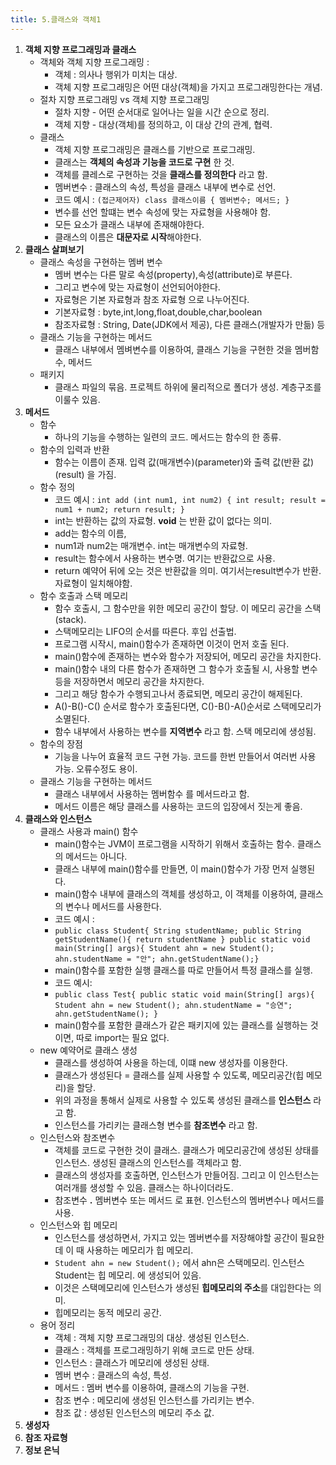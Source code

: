 ```yaml
---
title: 5.클래스와 객체1
---
```


1. **객체 지향 프로그래밍과 클래스**
	* 객체와 객체 지향 프로그래밍 :
		* 객체 : 의사나 행위가 미치는 대상.
		* 객체 지향 프로그래밍은 어떤 대상(객체)을 가지고 프로그래밍한다는 개념.
	* 절차 지향 프로그래밍 vs 객체 지향 프로그래밍
		* 절차 지향 - 어떤 순서대로 일어나는 일을 시간 순으로 정리.
		* 객체 지향 - 대상(객체)를 정의하고, 이 대상 간의 관계, 협력.
	* 클래스
		* 객체 지향 프로그래밍은 클래스를 기반으로 프로그래밍.
		* 클래스는 **객체의 속성과 기능을 코드로 구현** 한 것.
		* 객체를 클레스로 구현하는 것을 **클래스를 정의한다** 라고 함.  
		* 멤버변수 : 클래스의 속성, 특성을 클래스 내부에 변수로 선언.
		* 코드 예시 : `(접근제어자) class 클래스이름 { 멤버변수; 메서드; }`
		* 변수를 선언 할떄는 변수 속성에 맞는 자료형을 사용해야 함.
		* 모든 요소가 클래스 내부에 존재해야한다.
		* 클래스의 이름은 **대문자로 시작**해야한다.
2. **클래스 살펴보기**
	* 	클래스 속성을 구현하는 멤버 변수
		* 	멤버 변수는 다른 말로 속성(property),속성(attribute)로 부른다.
		* 	그리고 변수에 맞는 자료형이 선언되어야한다.
		* 	자료형은 기본 자료형과 참조 자료형 으로 나누어진다.
		* 	기본자료형 : byte,int,long,float,double,char,boolean
		* 	참조자료형 : String, Date(JDK에서 제공), 다른 클래스(개발자가 만듦) 등
	* 클래스 기능을 구현하는 메서드
		* 클래스 내부에서 멤벼변수를 이용하여, 클래스 기능을 구현한 것을 멤버함수, 메서드
	* 패키지
		* 클래스 파일의 묶음. 프로젝트 하위에 물리적으로 폴더가 생성. 계층구조를 이룰수 있음.  	
3. **메서드**
	* 	함수
		* 	하나의 기능을 수행하는 일련의 코드. 메서드는 함수의 한 종류.
	* 함수의 입력과 반환
		* 함수는 이름이 존재. 입력 값(매개변수)(parameter)와 출력 값(반환 값)(result) 을 가짐.
	* 함수 정의
		* 코드 예시 : `int add (int num1, int num2) { int result; result = num1 + num2; return result; }`
		* int는 반환하는 값의 자료형. **void** 는 반환 값이 없다는 의미.
		* add는 함수의 이름,
		* num1과 num2는 매개변수. int는 매개변수의 자료형.
		* result는 함수에서 사용하는 변수명. 여기는 반환값으로 사용.
		* return 예약어 뒤에 오는 것은 반환값을 의미. 여기서는result변수가 반환.  자료형이 일치해야함.
	* 함수 호출과 스택 메모리
		* 함수 호출시, 그 함수만을 위한 메모리 공간이 할당. 이 메모리 공간을 스택(stack).
		* 스택메모리는 LIFO의 순서를 따른다. 후입 선출법.
		* 프로그램 시작시, main()함수가 존재하면 이것이 먼저 호출 된다.
		* main()함수에 존재하는 변수와 함수가 저장되어, 메모리 공간을 차지한다.
		* main()함수 내의 다른 함수가 존재하면 그 함수가 호출될 시, 사용할 변수등을 저장하면서 메모리 공간을 차지한다.
		* 그리고 해당 함수가 수행되고나서 종료되면, 메모리 공간이 해제된다.
		* A()-B()-C() 순서로 함수가 호출된다면, C()-B()-A()순서로 스택메모리가 소멸된다.
		* 함수 내부에서 사용하는 변수를 **지역변수** 라고 함. 스택 메모리에 생성됨.
	* 함수의 장점
		* 기능을 나누어 효율적 코드 구현 가능. 코드를 한번 만들어서 여러번 사용 가능. 오류수정도 용이.
	* 클래스 기능을 구현하는 메서드
		* 클래스 내부에서 사용하는 멤버함수 를 메서드라고 함.
		* 메서드 이름은 해당 클래스를 사용하는 코드의 입장에서 짓는게 좋음.  
4. **클래스와 인스턴스**
	* 클래스 사용과 main() 함수
		* main()함수는 JVM이 프로그램을 시작하기 위해서 호출하는 함수. 클래스의 메서드는 아니다.
		* 클래스 내부에 main()함수를 만들면, 이 main()함수가 가장 먼저 실행된다.
		* main()함수 내부에 클래스의 객체를 생성하고, 이 객체를 이용하여, 클래스의 변수나 메서드를 사용한다.
		* 코드 예시 : 
		* `public class Student{ String studentName; public String getStudentName(){ return studentName } public static void main(String[] args){ Student ahn = new Student(); ahn.studentName = "안"; ahn.getStudentName();}`
		* main()함수를 포함한 실행 클래스를 따로 만들어서 특정 클래스를 실행.
		* 코드 예시:
		* `public class Test{ public static void main(String[] args){ Student ahn = new Student(); ahn.studentName = "승연"; ahn.getStudentName(); }`
		* main()함수를 포함한 클래스가 같은 패키지에 있는 클래스를 실행하는 것이면, 따로 import는 필요 없다.
	* new 예약어로 클래스 생성
		* 클래스를 생성하여 사용을 하는데, 이떄 new 생성자를 이용한다.
		* 클래스가 생성된다 = 클래스를 실제 사용할 수 있도록, 메모리공간(힙 메모리)을 할당.
		* 위의 과정을 통해서 실제로 사용할 수 있도록 생성된 클래스를 **인스턴스** 라고 함.
		* 인스턴스를 가리키는 클래스형 변수를 **참조변수** 라고 함. 
	* 인스턴스와 참조변수
		* 객체를 코드로 구현한 것이 클래스. 클래스가 메모리공간에 생성된 상태를 인스턴스. 생성된 클래스의 인스턴스를 객체라고 함.
		* 클래스의 생성자를 호출하면, 인스턴스가 만들어짐. 그리고 이 인스턴스는 여러개를 생성할 수 있음. 클래스는 하나이더라도.
		* 참조변수 **.** 멤버변수 또는 메서드 로  표현. 인스턴스의 멤버변수나 메서드를 사용. 
	* 인스턴스와 힙 메모리
		* 인스턴스를 생성하면서, 가지고 있는 멤버변수를 저장해야할 공간이 필요한데 이 때 사용하는 메모리가 힙 메모리.
		* `Student ahn = new Student();` 에서  ahn은 스택메모리. 인스턴스 Student는 힙 메모리. 에 생성되어 있음. 
		* 이것은 스택메모리에 인스턴스가 생성된 **힙메모리의 주소**를 대입한다는 의미.
		* 힙메모리는 동적 메모리 공간.
	* 용어 정리
		* 객체 : 객체 지향 프로그래밍의 대상. 생성된 인스턴스.
		* 클래스 : 객체를 프로그래밍하기 위해 코드로 만든 상태.
		* 인스턴스 : 클래스가 메모리에 생성된 상태.
		* 멤버 변수 : 클래스의 속성, 특성.
		* 메서드 : 멤버 변수를 이용하여, 클래스의 기능을 구현.
		* 참조 변수 : 메모리에 생성된 인스턴스를 가리키는 변수.
		* 참조 값 : 생성된 인스턴스의 메모리 주소 값. 
5. **생성자**
6. **참조 자료형**
7. **정보 은닉**
